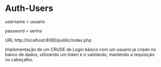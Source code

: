 ﻿# Auth-Users
 username = usuario
 
 password = senha
 
 URL http://localhost:8080/public/index.php

 Implementação de um CRUDE de Login básico com um usuario ja criado no banco de dados,
 utilizando um token e o validando, mantendo a requisição no cabeçalho.
 
